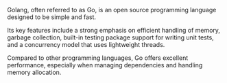 Golang, often referred to as Go, is an open source programming language designed to be simple and fast. 

Its key features include a strong emphasis on efficient handling of memory, garbage collection, built-in testing package support for writing unit tests, and a concurrency model that uses lightweight threads. 

Compared to other programming languages, Go offers excellent performance, especially when managing dependencies and handling memory allocation. 